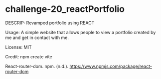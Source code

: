 # challenge-20_reactPortfolio
DESCRIP: Revamped portfolio using REACT

Usage: A simple website that allows people to view a portfolio created by me and get in contact with me.

License: MIT

Credit: 
  npm create vite

  React-router-dom. npm. (n.d.). https://www.npmjs.com/package/react-router-dom 

  
